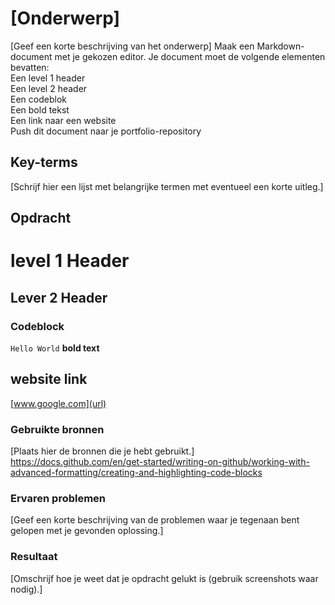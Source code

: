 # [Onderwerp]
[Geef een korte beschrijving van het onderwerp]
Maak een Markdown-document met je gekozen editor. Je document moet de volgende elementen bevatten:  
        Een level 1 header  
        Een level 2 header  
        Een codeblok  
        Een bold tekst  
        Een link naar een website  
    Push dit document naar je portfolio-repository  
    
## Key-terms
[Schrijf hier een lijst met belangrijke termen met eventueel een korte uitleg.]

## Opdracht
# level 1 Header
## Lever 2 Header
### Codeblock
```Hello World```
**bold text**
 ## website link
 [www.google.com](url)
 
### Gebruikte bronnen
[Plaats hier de bronnen die je hebt gebruikt.]
https://docs.github.com/en/get-started/writing-on-github/working-with-advanced-formatting/creating-and-highlighting-code-blocks
### Ervaren problemen
[Geef een korte beschrijving van de problemen waar je tegenaan bent gelopen met je gevonden oplossing.]

### Resultaat
[Omschrijf hoe je weet dat je opdracht gelukt is (gebruik screenshots waar nodig).]
